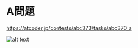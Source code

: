 # A問題
https://atcoder.jp/contests/abc373/tasks/abc370_a

![alt text]('Atcoder_#370/a_javascript.png')